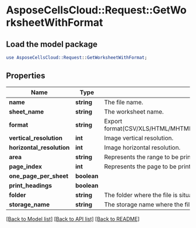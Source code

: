 # AsposeCellsCloud::Request::GetWorksheetWithFormat 

## Load the model package
```perl
use AsposeCellsCloud::Request::GetWorksheetWithFormat;
```

## Properties
Name | Type | Description | Notes
------------ | ------------- | ------------- | -------------
**name** | **string** | The file name. |
**sheet_name** | **string** | The worksheet name. |
**format** | **string** | Export format(CSV/XLS/HTML/MHTML/ODS/PDF/XML/TXT/TIFF/XLSB/XLSM/XLSX/XLTM/XLTX/XPS/PNG/JPG/JPEG/GIF/EMF/BMP/MD[Markdown]/Numbers). |
**vertical_resolution** | **int** | Image vertical resolution. |
**horizontal_resolution** | **int** | Image horizontal resolution. |
**area** | **string** | Represents the range to be printed. |
**page_index** | **int** | Represents the page to be printed |
**one_page_per_sheet** | **boolean** |  |
**print_headings** | **boolean** |  |
**folder** | **string** | The folder where the file is situated. |
**storage_name** | **string** | The storage name where the file is situated. |  

[[Back to Model list]](../README.md#documentation-for-requests) [[Back to API list]](../README.md#documentation-for-api-endpoints) [[Back to README]](../README.md)


